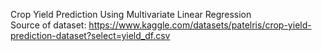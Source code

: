 Crop Yield Prediction Using Multivariate Linear Regression
<br/>
Source of dataset: https://www.kaggle.com/datasets/patelris/crop-yield-prediction-dataset?select=yield_df.csv

